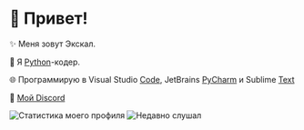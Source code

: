 
# 💫 Привет!

✨ Меня зовут Экскал.

🐍 Я [Python](https://python.org)-кодер.

🌐 Программирую в Visual Studio [Code](https://code.visualstudio.com), JetBrains [PyCharm](https://jetbrains.com/pycharm) и Sublime [Text](https://sublimetext.com)

💬 [Мой Discord](https://discord.com/users/642062351289548837)

![Статистика моего профиля](https://github-readme-stats.vercel.app/api?username=ae7er&show_icons=true&theme=tokyonight&bg_color=-,0F2027,203A43,2C5364&title_color=ebebeb&text_color=ebebeb)
![Недавно слушал](https://spotify-recently-played-readme.vercel.app/api?user=4j81xntqukvz0gznpdcape2wp)
